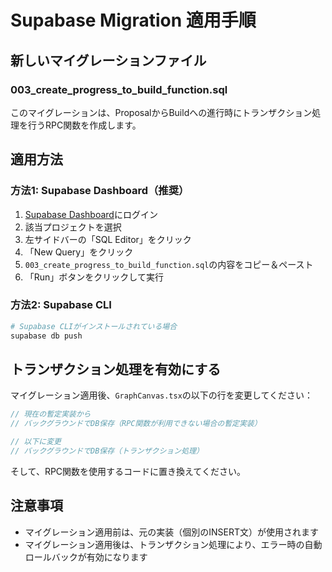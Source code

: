 # Supabase Migration 適用手順

## 新しいマイグレーションファイル

### 003_create_progress_to_build_function.sql
このマイグレーションは、ProposalからBuildへの進行時にトランザクション処理を行うRPC関数を作成します。

## 適用方法

### 方法1: Supabase Dashboard（推奨）
1. [Supabase Dashboard](https://app.supabase.com)にログイン
2. 該当プロジェクトを選択
3. 左サイドバーの「SQL Editor」をクリック
4. 「New Query」をクリック
5. `003_create_progress_to_build_function.sql`の内容をコピー＆ペースト
6. 「Run」ボタンをクリックして実行

### 方法2: Supabase CLI
```bash
# Supabase CLIがインストールされている場合
supabase db push
```

## トランザクション処理を有効にする

マイグレーション適用後、`GraphCanvas.tsx`の以下の行を変更してください：

```typescript
// 現在の暫定実装から
// バックグラウンドでDB保存（RPC関数が利用できない場合の暫定実装）

// 以下に変更
// バックグラウンドでDB保存（トランザクション処理）
```

そして、RPC関数を使用するコードに置き換えてください。

## 注意事項
- マイグレーション適用前は、元の実装（個別のINSERT文）が使用されます
- マイグレーション適用後は、トランザクション処理により、エラー時の自動ロールバックが有効になります